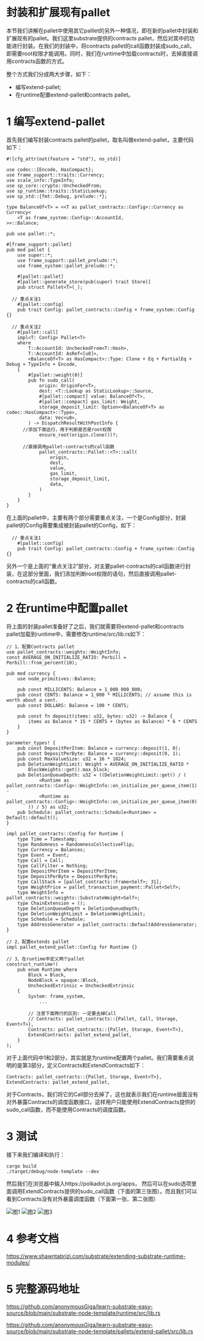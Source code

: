 # 封装和扩展现有pallet


本节我们讲解在pallet中使用其它palllet的另外一种情况，即在新的pallet中封装和扩展现有的pallet。我们这里substrate提供的contracts pallet，然后对其中的功能进行封装。在我们的封装中，将contracts pallet的call函数封装成sudo_call，即需要root权限才能调用。同时，我们在runtime中加载contracts时，去掉直接调用contracts函数的方式。

整个方式我们分成两大步骤，如下：

* 编写extend-pallet;
* 在runtime配置extend-pallet和contracts pallet。

# 1 编写extend-pallet
首先我们编写封装contracts pallet的pallet，取名叫做extend-pallet，主要代码如下：
```
#![cfg_attr(not(feature = "std"), no_std)]

use codec::{Encode, HasCompact};
use frame_support::traits::Currency;
use scale_info::TypeInfo;
use sp_core::crypto::UncheckedFrom;
use sp_runtime::traits::StaticLookup;
use sp_std::{fmt::Debug, prelude::*};

type BalanceOf<T> = <<T as pallet_contracts::Config>::Currency as Currency<
	<T as frame_system::Config>::AccountId,
>>::Balance;

pub use pallet::*;

#[frame_support::pallet]
pub mod pallet {
	use super::*;
	use frame_support::pallet_prelude::*;
	use frame_system::pallet_prelude::*;

	#[pallet::pallet]
	#[pallet::generate_store(pub(super) trait Store)]
	pub struct Pallet<T>(_);

  // 重点关注1
	#[pallet::config]
	pub trait Config: pallet_contracts::Config + frame_system::Config {}
  
  // 重点关注2
	#[pallet::call]
	impl<T: Config> Pallet<T>
	where
		T::AccountId: UncheckedFrom<T::Hash>,
		T::AccountId: AsRef<[u8]>,
		<BalanceOf<T> as HasCompact>::Type: Clone + Eq + PartialEq + Debug + TypeInfo + Encode,
	{
		#[pallet::weight(0)]
		pub fn sudo_call(
			origin: OriginFor<T>,
			dest: <T::Lookup as StaticLookup>::Source,
			#[pallet::compact] value: BalanceOf<T>,
			#[pallet::compact] gas_limit: Weight,
			storage_deposit_limit: Option<<BalanceOf<T> as codec::HasCompact>::Type>,
			data: Vec<u8>,
		) -> DispatchResultWithPostInfo {
      //添加下面这行，用于判断是否是root权限
			ensure_root(origin.clone())?;

      //直接调用pallet-contracts的call函数
			pallet_contracts::Pallet::<T>::call(
				origin,
				dest,
				value,
				gas_limit,
				storage_deposit_limit,
				data,
			)
		}
	}
}
```
在上面的pallet中，主要有两个部分需要重点关注，一个是Config部分，封装pallet的Config需要集成被封装pallet的Config，如下：
```
  // 重点关注1
	#[pallet::config]
	pub trait Config: pallet_contracts::Config + frame_system::Config {}
```

另外一个是上面的“重点关注2”部分，对主要pallet-contracts的call函数进行封装，在这部分里面，我们添加判断root权限的语句，然后直接调用pallet-contracts的call函数。

# 2 在runtime中配置pallet

将上面的封装pallet准备好了之后，我们就需要将extend-pallet和contracts pallet加载到runtime中，需要修改runtime/src/lib.rs如下：
```
// 1、配置Contracts pallet
use pallet_contracts::weights::WeightInfo;
const AVERAGE_ON_INITIALIZE_RATIO: Perbill = Perbill::from_percent(10);

pub mod currency {
	use node_primitives::Balance;

	pub const MILLICENTS: Balance = 1_000_000_000;
	pub const CENTS: Balance = 1_000 * MILLICENTS; // assume this is worth about a cent.
	pub const DOLLARS: Balance = 100 * CENTS;

	pub const fn deposit(items: u32, bytes: u32) -> Balance {
		items as Balance * 15 * CENTS + (bytes as Balance) * 6 * CENTS
	}
}

parameter_types! {
	pub const DepositPerItem: Balance = currency::deposit(1, 0);
	pub const DepositPerByte: Balance = currency::deposit(0, 1);
	pub const MaxValueSize: u32 = 16 * 1024;
	pub DeletionWeightLimit: Weight = AVERAGE_ON_INITIALIZE_RATIO *
		BlockWeights::get().max_block;
	pub DeletionQueueDepth: u32 = ((DeletionWeightLimit::get() / (
			<Runtime as pallet_contracts::Config>::WeightInfo::on_initialize_per_queue_item(1) -
			<Runtime as pallet_contracts::Config>::WeightInfo::on_initialize_per_queue_item(0)
		)) / 5) as u32;
	pub Schedule: pallet_contracts::Schedule<Runtime> = Default::default();
}

impl pallet_contracts::Config for Runtime {
	type Time = Timestamp;
	type Randomness = RandomnessCollectiveFlip;
	type Currency = Balances;
	type Event = Event;
	type Call = Call;
	type CallFilter = Nothing;
	type DepositPerItem = DepositPerItem;
	type DepositPerByte = DepositPerByte;
	type CallStack = [pallet_contracts::Frame<Self>; 31];
	type WeightPrice = pallet_transaction_payment::Pallet<Self>;
	type WeightInfo = pallet_contracts::weights::SubstrateWeight<Self>;
	type ChainExtension = ();
	type DeletionQueueDepth = DeletionQueueDepth;
	type DeletionWeightLimit = DeletionWeightLimit;
	type Schedule = Schedule;
	type AddressGenerator = pallet_contracts::DefaultAddressGenerator;
}

// 2、配置extends pallet
impl pallet_extend_pallet::Config for Runtime {}

// 3、在runtime中定义两个pallet
construct_runtime!(
	pub enum Runtime where
		Block = Block,
		NodeBlock = opaque::Block,
		UncheckedExtrinsic = UncheckedExtrinsic
	{
		System: frame_system,
	        ...

		// 注意下面两行的区别: 一定要去掉Call
		// Contracts: pallet_contracts::{Pallet, Call, Storage, Event<T>},
		Contracts: pallet_contracts::{Pallet, Storage, Event<T>},
		ExtendContracts: pallet_extend_pallet,
	}
);

```
对于上面代码中1和2部分，其实就是为runtime配置两个pallet。我们需要重点说明的是第3部分，定义Contracts和ExtendContracts如下：
```
Contracts: pallet_contracts::{Pallet, Storage, Event<T>},
ExtendContracts: pallet_extend_pallet,
```

对于Contracts，我们将它的Call部分去掉了，这也就表示我们在runtime层面没有对外暴露Contracts的调度函数接口，这样用户只能使用ExtendContracts提供的sudo_call函数，而不能使用Contracts的调度函数。

# 3 测试
接下来我们编译和执行：
```
cargo build
./target/debug/node-template --dev
```

然后我们在浏览器中输入https://polkadot.js.org/apps， 然后可以在sudo选项里面调用ExtendContracts提供的sudo_call函数（下面的第三张图）。而且我们可以看到Contracts没有对外暴露调度函数（下面第一张、第二张图）

![图1](assets/封装1.JPG)
![图2](assets/封装2.JPG)
![图3](assets/封装3.JPG)
# 4 参考文档

https://www.shawntabrizi.com/substrate/extending-substrate-runtime-modules/

# 5 完整源码地址

https://github.com/anonymousGiga/learn-substrate-easy-source/blob/main/substrate-node-template/runtime/src/lib.rs

https://github.com/anonymousGiga/learn-substrate-easy-source/blob/main/substrate-node-template/pallets/extend-pallet/src/lib.rs
